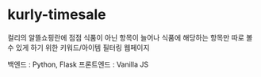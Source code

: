# kurly-timesale

컬리의 알뜰쇼핑란에 점점 식품이 아닌 항목이 늘어나 식품에 해당하는 항목만 따로 볼 수 있게 하기 위한 키워드/아이템 필터링 웹페이지

백엔드 : Python, Flask
프론트엔드 : Vanilla JS
